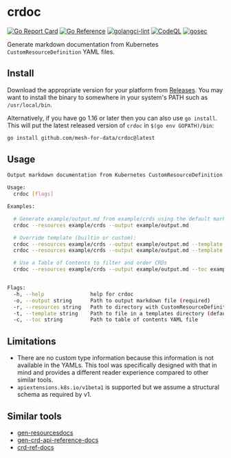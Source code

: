 # crdoc

[![Go Report Card](https://goreportcard.com/badge/github.com/mesh-for-data/crdoc)](https://goreportcard.com/report/github.com/mesh-for-data/crdoc)
[![Go Reference](https://pkg.go.dev/badge/github.com/mesh-for-data/crdoc.svg)](https://pkg.go.dev/github.com/mesh-for-data/crdoc)
[![golangci-lint](https://github.com/mesh-for-data/crdoc/actions/workflows/golangci-lint.yml/badge.svg)](https://github.com/mesh-for-data/crdoc/actions/workflows/golangci-lint.yml)
[![CodeQL](https://github.com/mesh-for-data/crdoc/actions/workflows/codeql-analysis.yml/badge.svg)](https://github.com/mesh-for-data/crdoc/actions/workflows/codeql-analysis.yml)
[![gosec](https://github.com/mesh-for-data/crdoc/actions/workflows/golang-security.yml/badge.svg)](https://github.com/mesh-for-data/crdoc/actions/workflows/golang-security.yml)

Generate markdown documentation from Kubernetes `CustomResourceDefinition` YAML files.

## Install

Download the appropriate version for your platform from [Releases](https://github.com/mesh-for-data/crdoc/releases/latest).
You may want to install the binary to somewhere in your system's PATH such as `/usr/local/bin`.

Alternatively, if you have go 1.16 or later then you can also use `go install`. 
This will put the latest released version of `crdoc` in `$(go env GOPATH)/bin`:

```bash
go install github.com/mesh-for-data/crdoc@latest
```

## Usage

```bash
Output markdown documentation from Kubernetes CustomResourceDefinition YAML files

Usage:
  crdoc [flags]

Examples:

  # Generate example/output.md from example/crds using the default markdown.tmpl template: 
  crdoc --resources example/crds --output example/output.md

  # Override template (builtin or custom):
  crdoc --resources example/crds --output example/output.md --template frontmatter.tmpl
  crdoc --resources example/crds --output example/output.md --template templates_folder/file.tmpl

  # Use a Table of Contents to filter and order CRDs
  crdoc --resources example/crds --output example/output.md --toc example/toc.yaml


Flags:
  -h, --help               help for crdoc
  -o, --output string      Path to output markdown file (required)
  -r, --resources string   Path to directory with CustomResourceDefinition YAML files (required)
  -t, --template string    Path to file in a templates directory (default "markdown.tmpl")
  -c, --toc string         Path to table of contents YAML file
```

## Limitations

- There are no custom type information because this information is not available in the YAMLs. This tool was specifically designed with that in mind and provides a different reader experience compared to other similar tools.
- `apiextensions.k8s.io/v1beta1` is supported but we assume a structural schema as required by v1.

## Similar tools

- [gen-resourcesdocs](https://github.com/kubernetes-sigs/reference-docs/tree/master/gen-resourcesdocs)
- [gen-crd-api-reference-docs](https://github.com/ahmetb/gen-crd-api-reference-docs)
- [crd-ref-docs](https://github.com/elastic/crd-ref-docs)

